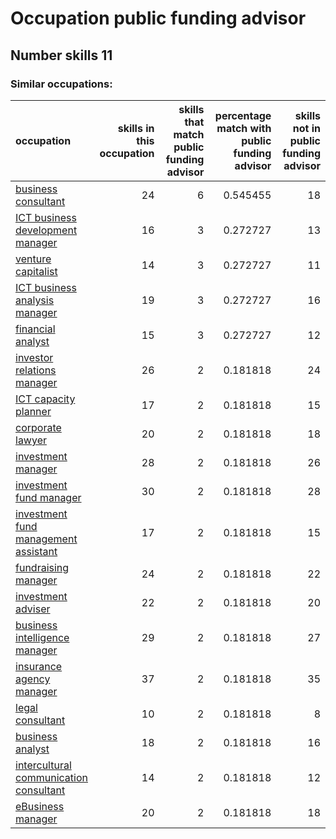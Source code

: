 # Occupation public funding advisor
## Number skills 11
### Similar occupations:
| occupation                                                                          |   skills in this occupation |   skills that match public funding advisor |   percentage match with public funding advisor |   skills not in public funding advisor |
|:------------------------------------------------------------------------------------|----------------------------:|-------------------------------------------:|-----------------------------------------------:|---------------------------------------:|
| [business consultant](business_consultant.md)                                       |                          24 |                                          6 |                                       0.545455 |                                     18 |
| [ICT business development manager](ICT_business_development_manager.md)             |                          16 |                                          3 |                                       0.272727 |                                     13 |
| [venture capitalist](venture_capitalist.md)                                         |                          14 |                                          3 |                                       0.272727 |                                     11 |
| [ICT business analysis manager](ICT_business_analysis_manager.md)                   |                          19 |                                          3 |                                       0.272727 |                                     16 |
| [financial analyst](financial_analyst.md)                                           |                          15 |                                          3 |                                       0.272727 |                                     12 |
| [investor relations manager](investor_relations_manager.md)                         |                          26 |                                          2 |                                       0.181818 |                                     24 |
| [ICT capacity planner](ICT_capacity_planner.md)                                     |                          17 |                                          2 |                                       0.181818 |                                     15 |
| [corporate lawyer](corporate_lawyer.md)                                             |                          20 |                                          2 |                                       0.181818 |                                     18 |
| [investment manager](investment_manager.md)                                         |                          28 |                                          2 |                                       0.181818 |                                     26 |
| [investment fund manager](investment_fund_manager.md)                               |                          30 |                                          2 |                                       0.181818 |                                     28 |
| [investment fund management assistant](investment_fund_management_assistant.md)     |                          17 |                                          2 |                                       0.181818 |                                     15 |
| [fundraising manager](fundraising_manager.md)                                       |                          24 |                                          2 |                                       0.181818 |                                     22 |
| [investment adviser](investment_adviser.md)                                         |                          22 |                                          2 |                                       0.181818 |                                     20 |
| [business intelligence manager](business_intelligence_manager.md)                   |                          29 |                                          2 |                                       0.181818 |                                     27 |
| [insurance agency manager](insurance_agency_manager.md)                             |                          37 |                                          2 |                                       0.181818 |                                     35 |
| [legal consultant](legal_consultant.md)                                             |                          10 |                                          2 |                                       0.181818 |                                      8 |
| [business analyst](business_analyst.md)                                             |                          18 |                                          2 |                                       0.181818 |                                     16 |
| [intercultural communication consultant](intercultural_communication_consultant.md) |                          14 |                                          2 |                                       0.181818 |                                     12 |
| [eBusiness manager](eBusiness_manager.md)                                           |                          20 |                                          2 |                                       0.181818 |                                     18 |
